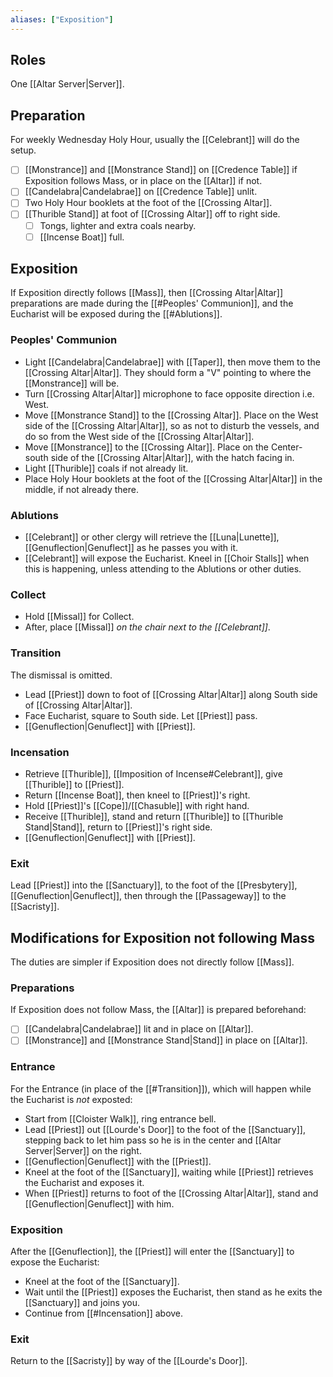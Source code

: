 ```yaml
---
aliases: ["Exposition"]
---
```

## Roles
One [[Altar Server|Server]].

## Preparation
For weekly Wednesday Holy Hour, usually the [[Celebrant]] will do the setup.

- [ ] [[Monstrance]] and [[Monstrance Stand]] on [[Credence Table]] if Exposition follows Mass, or in place on the [[Altar]] if not.
- [ ] [[Candelabra|Candelabrae]] on [[Credence Table]] unlit.
- [ ] Two Holy Hour booklets at the foot of the [[Crossing Altar]].
- [ ] [[Thurible Stand]] at foot of [[Crossing Altar]] off to right side.
	- [ ] Tongs, lighter and extra coals nearby.
	- [ ] [[Incense Boat]] full.

## Exposition
If Exposition directly follows [[Mass]], then [[Crossing Altar|Altar]] preparations are made during the [[#Peoples' Communion]], and the Eucharist will be exposed during the [[#Ablutions]].

### Peoples' Communion
- Light [[Candelabra|Candelabrae]] with [[Taper]], then move them to the [[Crossing Altar|Altar]]. They should form a "V" pointing to where the [[Monstrance]] will be.
- Turn [[Crossing Altar|Altar]] microphone to face opposite direction i.e. West.
- Move [[Monstrance Stand]] to the [[Crossing Altar]]. Place on the West side of the [[Crossing Altar|Altar]], so as not to disturb the vessels, and do so from the West side of the [[Crossing Altar|Altar]].
- Move [[Monstrance]] to the [[Crossing Altar]]. Place on the Center-south side of the [[Crossing Altar|Altar]], with the hatch facing in.
- Light [[Thurible]] coals if not already lit.
- Place Holy Hour booklets at the foot of the [[Crossing Altar|Altar]] in the middle, if not already there.

### Ablutions
- [[Celebrant]] or other clergy will retrieve the [[Luna|Lunette]], [[Genuflection|Genuflect]] as he passes you with it.
- [[Celebrant]] will expose the Eucharist. Kneel in [[Choir Stalls]] when this is happening, unless attending to the Ablutions or other duties.

### Collect
- Hold [[Missal]] for Collect.
- After, place [[Missal]] _on the chair next to the [[Celebrant]]_.

### Transition
The dismissal is omitted.

- Lead [[Priest]] down to foot of [[Crossing Altar|Altar]] along South side of [[Crossing Altar|Altar]].
- Face Eucharist, square to South side. Let [[Priest]] pass.
- [[Genuflection|Genuflect]] with [[Priest]].

### Incensation
- Retrieve [[Thurible]], [[Imposition of Incense#Celebrant]], give [[Thurible]] to [[Priest]].
- Return [[Incense Boat]], then kneel to [[Priest]]'s right.
- Hold [[Priest]]'s [[Cope]]/[[Chasuble]] with right hand.
- Receive [[Thurible]], stand and return [[Thurible]] to [[Thurible Stand|Stand]], return to [[Priest]]'s right side.
- [[Genuflection|Genuflect]] with [[Priest]].

### Exit
Lead [[Priest]] into the [[Sanctuary]], to the foot of the [[Presbytery]], [[Genuflection|Genuflect]], then through the [[Passageway]] to the [[Sacristy]].

## Modifications for Exposition not following Mass
The duties are simpler if Exposition does not directly follow [[Mass]].

### Preparations
If Exposition does not follow Mass, the [[Altar]] is prepared beforehand:

- [ ] [[Candelabra|Candelabrae]] lit and in place on [[Altar]].
- [ ] [[Monstrance]] and [[Monstrance Stand|Stand]] in place on [[Altar]].

### Entrance
For the Entrance (in place of the [[#Transition]]), which will happen while the Eucharist is _not_ exposted:

- Start from [[Cloister Walk]], ring entrance bell.
- Lead [[Priest]] out [[Lourde's Door]] to the foot of the [[Sanctuary]], stepping back to let him pass so he is in the center and [[Altar Server|Server]] on the right.
- [[Genuflection|Genuflect]] with the [[Priest]].
- Kneel at the foot of the [[Sanctuary]], waiting while [[Priest]] retrieves the Eucharist and exposes it.
- When [[Priest]] returns to foot of the [[Crossing Altar|Altar]], stand and [[Genuflection|Genuflect]] with him.

### Exposition
After the [[Genuflection]], the [[Priest]] will enter the [[Sanctuary]] to expose the Eucharist:
- Kneel at the foot of the [[Sanctuary]].
- Wait until the [[Priest]] exposes the Eucharist, then stand as he exits the [[Sanctuary]] and joins you.
- Continue from [[#Incensation]] above.

### Exit
Return to the [[Sacristy]] by way of the [[Lourde's Door]].